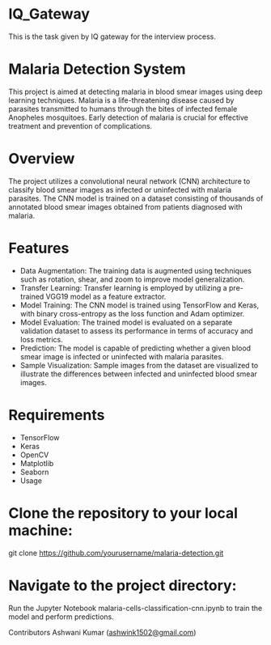 # IQ_Gateway
This is the task given by IQ gateway for the interview process.

# Malaria Detection System
This project is aimed at detecting malaria in blood smear images using deep learning techniques. Malaria is a life-threatening disease caused by parasites transmitted to humans through the bites of infected female Anopheles mosquitoes. Early detection of malaria is crucial for effective treatment and prevention of complications.

# Overview
The project utilizes a convolutional neural network (CNN) architecture to classify blood smear images as infected or uninfected with malaria parasites. The CNN model is trained on a dataset consisting of thousands of annotated blood smear images obtained from patients diagnosed with malaria.

# Features
* Data Augmentation: The training data is augmented using techniques such as rotation, shear, and zoom to improve model generalization.
* Transfer Learning: Transfer learning is employed by utilizing a pre-trained VGG19 model as a feature extractor.
* Model Training: The CNN model is trained using TensorFlow and Keras, with binary cross-entropy as the loss function and Adam optimizer.
* Model Evaluation: The trained model is evaluated on a separate validation dataset to assess its performance in terms of accuracy and loss metrics.
* Prediction: The model is capable of predicting whether a given blood smear image is infected or uninfected with malaria parasites.
* Sample Visualization: Sample images from the dataset are visualized to illustrate the differences between infected and uninfected blood smear images.

# Requirements
* TensorFlow
* Keras
* OpenCV
* Matplotlib
* Seaborn
* Usage

# Clone the repository to your local machine:
git clone https://github.com/yourusername/malaria-detection.git

# Navigate to the project directory:

Run the Jupyter Notebook malaria-cells-classification-cnn.ipynb to train the model and perform predictions.

Contributors
Ashwani Kumar (ashwink1502@gmail.com)
